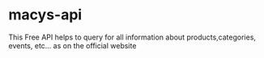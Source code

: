 # macys-api
This Free API helps to query for all information about products,categories, events, etc… as on the official website
